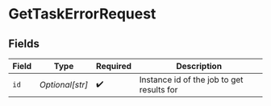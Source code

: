 # GetTaskErrorRequest


## Fields

| Field                                     | Type                                      | Required                                  | Description                               |
| ----------------------------------------- | ----------------------------------------- | ----------------------------------------- | ----------------------------------------- |
| `id`                                      | *Optional[str]*                           | :heavy_check_mark:                        | Instance id of the job to get results for |